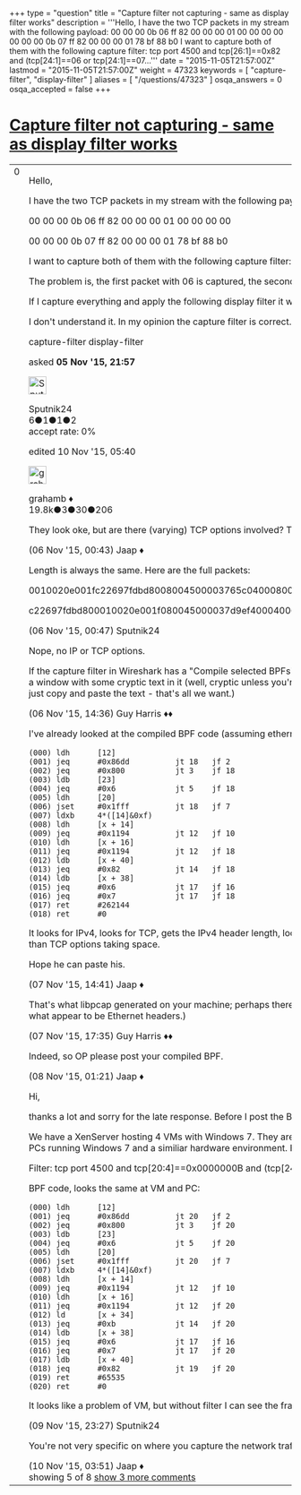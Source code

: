 +++
type = "question"
title = "Capture filter not capturing - same as display filter works"
description = '''Hello, I have the two TCP packets in my stream with the following payload: 00 00 00 0b 06 ff 82 00 00 00 01 00 00 00 00 00 00 00 0b 07 ff 82 00 00 00 01 78 bf 88 b0 I want to capture both of them with the following capture filter: tcp port 4500 and tcp[26:1]==0x82 and (tcp[24:1]==06 or tcp[24:1]==07...'''
date = "2015-11-05T21:57:00Z"
lastmod = "2015-11-05T21:57:00Z"
weight = 47323
keywords = [ "capture-filter", "display-filter" ]
aliases = [ "/questions/47323" ]
osqa_answers = 0
osqa_accepted = false
+++

<div class="headNormal">

# [Capture filter not capturing - same as display filter works](/questions/47323/capture-filter-not-capturing-same-as-display-filter-works)

</div>

<div id="main-body">

<div id="askform">

<table id="question-table" style="width:100%;"><colgroup><col style="width: 50%" /><col style="width: 50%" /></colgroup><tbody><tr class="odd"><td style="width: 30px; vertical-align: top"><div class="vote-buttons"><div id="post-47323-score" class="post-score" title="current number of votes">0</div><div id="favorite-count" class="favorite-count"></div></div></td><td><div id="item-right"><div class="question-body"><p>Hello,</p><p>I have the two TCP packets in my stream with the following payload:</p><p>00 00 00 0b 06 ff 82 00 00 00 01 00 00 00 00</p><p>00 00 00 0b 07 ff 82 00 00 00 01 78 bf 88 b0</p><p>I want to capture both of them with the following capture filter: tcp port 4500 and tcp[26:1]==0x82 and (tcp[24:1]==06 or tcp[24:1]==07)</p><p>The problem is, the first packet with 06 is captured, the second is not.</p><p>If I capture everything and apply the following display filter it works: tcp.port==4500 &amp;&amp; tcp[26:1]==0x82 &amp;&amp; (tcp[24]==06 || tcp[24]==07)</p><p>I don't understand it. In my opinion the capture filter is correct. I'm running the current version of wireshark and winpcap</p></div><div id="question-tags" class="tags-container tags">capture-filter display-filter</div><div id="question-controls" class="post-controls"></div><div class="post-update-info-container"><div class="post-update-info post-update-info-user"><p>asked <strong>05 Nov '15, 21:57</strong></p><img src="https://secure.gravatar.com/avatar/1980571959547796b06e97e252056436?s=32&amp;d=identicon&amp;r=g" class="gravatar" width="32" height="32" alt="Sputnik24&#39;s gravatar image" /><p>Sputnik24<br />
<span class="score" title="6 reputation points">6</span><span title="1 badges"><span class="badge1">●</span><span class="badgecount">1</span></span><span title="1 badges"><span class="silver">●</span><span class="badgecount">1</span></span><span title="2 badges"><span class="bronze">●</span><span class="badgecount">2</span></span><br />
<span class="accept_rate" title="Rate of the user&#39;s accepted answers">accept rate:</span> <span title="Sputnik24 has no accepted answers">0%</span></p></div><div class="post-update-info post-update-info-edited"><p>edited 10 Nov '15, 05:40</p><img src="https://secure.gravatar.com/avatar/d2a7e24ca66604c749c7c88c1da8ff78?s=32&amp;d=identicon&amp;r=g" class="gravatar" width="32" height="32" alt="grahamb&#39;s gravatar image" /><p>grahamb ♦<br />
<span class="score" title="19834 reputation points"><span>19.8k</span></span><span title="3 badges"><span class="badge1">●</span><span class="badgecount">3</span></span><span title="30 badges"><span class="silver">●</span><span class="badgecount">30</span></span><span title="206 badges"><span class="bronze">●</span><span class="badgecount">206</span></span></p></div></div><div id="comments-container-47323" class="comments-container"><span id="47324"></span><div id="comment-47324" class="comment"><div id="post-47324-score" class="comment-score"></div><div class="comment-text"><p>They look oke, but are there (varying) TCP options involved? The index into TCP doesn't necessarily land you on your payload bytes then.</p></div><div id="comment-47324-info" class="comment-info"><span class="comment-age">(06 Nov '15, 00:43)</span> Jaap ♦</div></div><span id="47325"></span><div id="comment-47325" class="comment"><div id="post-47325-score" class="comment-score"></div><div class="comment-text"><p>Length is always the same. Here are the full packets:</p><p>0010020e001fc22697fdbd8008004500003765c040008006f1cea9fe500aa9feff2ac0791194cfc8cac3ea530c4850183ff3df5700000000000b06ff820000000100000000</p><p>c22697fdbd800010020e001f080045000037d9ef40004006bd9fa9feff2aa9fe500a1194c079ea530c48cfc8cad250180b58a2e200000000000b07ff820000000178bf88b0</p></div><div id="comment-47325-info" class="comment-info"><span class="comment-age">(06 Nov '15, 00:47)</span> Sputnik24</div></div><span id="47351"></span><div id="comment-47351" class="comment"><div id="post-47351-score" class="comment-score"></div><div class="comment-text"><p>Nope, no IP or TCP options.</p><p>If the capture filter in Wireshark has a "Compile selected BPFs" or "Compile BPFs" button next to it, if you click on that button when your capture filter is typed in, it should pop up a window with some cryptic text in it (well, cryptic unless you're a BPF geek). Please copy the text from that window and paste it in a comment. (Please don't post a screenshot, just copy and paste the text - that's all we want.)</p></div><div id="comment-47351-info" class="comment-info"><span class="comment-age">(06 Nov '15, 14:36)</span> Guy Harris ♦♦</div></div><span id="47361"></span><div id="comment-47361" class="comment"><div id="post-47361-score" class="comment-score"></div><div class="comment-text"><p>I've already looked at the compiled BPF code (assuming ethernet), and if you read assembly language it's not that hard to follow ;)</p><pre><code>(000) ldh      [12]
(001) jeq      #0x86dd          jt 18   jf 2
(002) jeq      #0x800           jt 3    jf 18
(003) ldb      [23]
(004) jeq      #0x6             jt 5    jf 18
(005) ldh      [20]
(006) jset     #0x1fff          jt 18   jf 7
(007) ldxb     4*([14]&amp;0xf)
(008) ldh      [x + 14]
(009) jeq      #0x1194          jt 12   jf 10
(010) ldh      [x + 16]
(011) jeq      #0x1194          jt 12   jf 18
(012) ldb      [x + 40]
(013) jeq      #0x82            jt 14   jf 18
(014) ldb      [x + 38]
(015) jeq      #0x6             jt 17   jf 16
(016) jeq      #0x7             jt 17   jf 18
(017) ret      #262144
(018) ret      #0</code></pre><p>It looks for IPv4, looks for TCP, gets the IPv4 header length, looks for source or destination port 4500, then looks for the respective databytes. Couldn't see a flaw in that, other than TCP options taking space.</p><p>Hope he can paste his.</p></div><div id="comment-47361-info" class="comment-info"><span class="comment-age">(07 Nov '15, 14:41)</span> Jaap ♦</div></div><span id="47362"></span><div id="comment-47362" class="comment"><div id="post-47362-score" class="comment-score"></div><div class="comment-text"><p>That's what libpcap generated on your machine; perhaps there's a code generator bug in the libpcap/WInPcap on the original poster's machine. (And, yes, both packets have what appear to be Ethernet headers.)</p></div><div id="comment-47362-info" class="comment-info"><span class="comment-age">(07 Nov '15, 17:35)</span> Guy Harris ♦♦</div></div><span id="47365"></span><div id="comment-47365" class="comment not_top_scorer"><div id="post-47365-score" class="comment-score"></div><div class="comment-text"><p>Indeed, so OP please post your compiled BPF.</p></div><div id="comment-47365-info" class="comment-info"><span class="comment-age">(08 Nov '15, 01:21)</span> Jaap ♦</div></div><span id="47449"></span><div id="comment-47449" class="comment not_top_scorer"><div id="post-47449-score" class="comment-score"></div><div class="comment-text"><p>Hi,</p><p>thanks a lot and sorry for the late response. Before I post the BPF code here some new infos:</p><p>We have a XenServer hosting 4 VMs with Windows 7. They are using virtual NICs linked to real NICs of the Server. The described error exists there. We have additionally single PCs running Windows 7 and a similiar hardware environment. Here, the capture filter works.</p><p>Filter: tcp port 4500 and tcp[20:4]==0x0000000B and (tcp[24:1]==06 or tcp[24:1]==07) and tcp[26:1]==0x82</p><p>BPF code, looks the same at VM and PC:</p><pre><code>(000) ldh      [12]
(001) jeq      #0x86dd          jt 20   jf 2
(002) jeq      #0x800           jt 3    jf 20
(003) ldb      [23]
(004) jeq      #0x6             jt 5    jf 20
(005) ldh      [20]
(006) jset     #0x1fff          jt 20   jf 7
(007) ldxb     4*([14]&amp;0xf)
(008) ldh      [x + 14]
(009) jeq      #0x1194          jt 12   jf 10
(010) ldh      [x + 16]
(011) jeq      #0x1194          jt 12   jf 20
(012) ld       [x + 34]
(013) jeq      #0xb             jt 14   jf 20
(014) ldb      [x + 38]
(015) jeq      #0x6             jt 17   jf 16
(016) jeq      #0x7             jt 17   jf 20
(017) ldb      [x + 40]
(018) jeq      #0x82            jt 19   jf 20
(019) ret      #65535
(020) ret      #0</code></pre><p>It looks like a problem of VM, but without filter I can see the frame. Why doesn't Wireshark capture it at the VM? Weird.</p></div><div id="comment-47449-info" class="comment-info"><span class="comment-age">(09 Nov '15, 23:27)</span> Sputnik24</div></div><span id="47463"></span><div id="comment-47463" class="comment not_top_scorer"><div id="post-47463-score" class="comment-score"></div><div class="comment-text"><p>You're not very specific on where you capture the network traffic: In the Win7 guest, in the Xen host on the VIF, on the PIF, or on a bridge maybe?</p></div><div id="comment-47463-info" class="comment-info"><span class="comment-age">(10 Nov '15, 03:51)</span> Jaap ♦</div></div></div><div id="comment-tools-47323" class="comment-tools"><span class="comments-showing"> showing 5 of 8 </span> <a href="#" class="show-all-comments-link">show 3 more comments</a></div><div class="clear"></div><div id="comment-47323-form-container" class="comment-form-container"></div><div class="clear"></div></div></td></tr></tbody></table>

</div>

</div>

